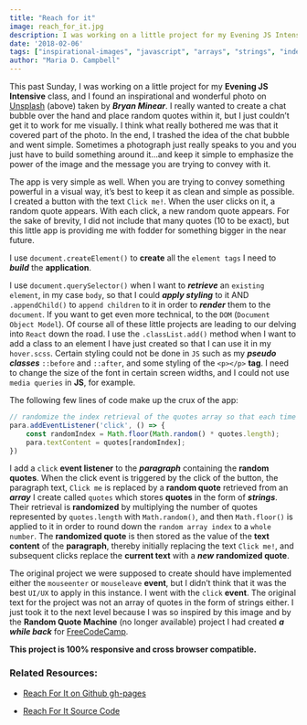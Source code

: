 ```yaml
---
title: "Reach for it"
image: reach_for_it.jpg
description: I was working on a little project for my Evening JS Intensive class, & I found an inspirational and wonderful photo on Unsplash (above) taken by Bryan Minear.
date: '2018-02-06'
tags: ["inspirational-images", "javascript", "arrays", "strings", "index-randomization", "responsive design"]
author: "Maria D. Campbell"
---
```


This past Sunday, I was working on a little project for my **Evening JS Intensive** class, and I found an inspirational and wonderful photo on [Unsplash](https://unsplash.com/) (above) taken by ***Bryan Minear***. I really wanted to create a chat bubble over the hand and place random quotes within it, but I just couldn’t get it to work for me visually. I think what really bothered me was that it covered part of the photo. In the end, I trashed the idea of the chat bubble and went simple. Sometimes a photograph just really speaks to you and you just have to build something around it…and keep it simple to emphasize the power of the image and the message you are trying to convey with it.

The app is very simple as well. When you are trying to convey something powerful in a visual way, it’s best to keep it as clean and simple as possible. I created a button with the text `Click me!`. When the user clicks on it, a random quote appears. With each click, a new random quote appears. For the sake of brevity, I did not include that many quotes (10 to be exact), but this little app is providing me with fodder for something bigger in the near future.

I use `document.createElement()` to **create** all the `element tags` I need to ***build*** the **application**.

I use `document.querySelector()` when I want to ***retrieve*** an `existing element`, in my case `body`, so that I could ***apply styling*** to it AND `.appendChild()` to `append children` to it in order to ***render*** them to the `document`. If you want to get even more technical, to the `DOM` (`Document Object Model`). Of course all of these little projects are leading to our delving into `React` down the road. I use the `.classList.add()` method when I want to add a class to an element I have just created so that I can use it in my `hover.scss`. Certain styling could not be done in `JS` such as my ***pseudo classes*** `::before` and `::after`, and some styling of the `<p></p>` **tag**. I need to change the size of the font in certain screen widths, and I could not use `media queries` in **JS**, for example.

The following few lines of code make up the crux of the app:

```js
// randomize the index retrieval of the quotes array so that each time the user clicks on the text rendered to the page, a random quote appears.
para.addEventListener('click', () => {
    const randomIndex = Math.floor(Math.random() * quotes.length);
    para.textContent = quotes[randomIndex];
})
```

I add a `click` **event listener** to the ***paragraph*** containing the **random quotes**. When the click event is triggered by the click of the button, the paragraph text, `Click me` is replaced by a **random quote** retrieved from an ***array*** I create called `quotes` which stores **quotes** in the form of ***strings***. Their retrieval is **randomized** by multiplying the number of quotes represented by `quotes.length` with `Math.random()`, and then `Math.floor()` is applied to it in order to round down the `random array index` to a `whole number`. The **randomized quote** is then stored as the value of the **text content** of the **paragraph**, thereby initially replacing the text `Click me!`, and subsequent clicks replace the **current text** with a ***new*** **randomized quote**.

The original project we were supposed to create should have implemented either the `mouseenter` or `mouseleave` **event**, but I didn’t think that it was the best `UI/UX` to apply in this instance. I went with the `click` **event**. The original text for the project was not an array of quotes in the form of strings either. I just took it to the next level because I was so inspired by this image and by the **Random Quote Machine** (no longer available) project I had created ***a while back*** for [FreeCodeCamp](https://www.freecodecamp.org/).

**This project is 100% responsive and cross browser compatible.**

### Related Resources:

+ [Reach For It on Github gh-pages](https://interglobalmedia.github.io/reach-for-it/s)

+ [Reach For It Source Code](https://github.com/interglobalmedia/reach-for-it)
